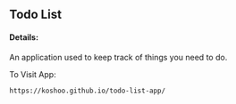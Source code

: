 ## Todo List

#### Details:
An application used to keep track of things you need to do.

To Visit App:

`https://koshoo.github.io/todo-list-app/`